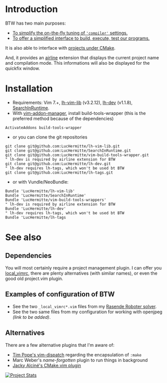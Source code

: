 # Introduction

BTW has two main purposes:
  * [To simplify the on-the-fly tuning of `'compiler'` settings.](doc/filter.md)
  * [To offer a simplified interface to build, execute, test our programs.](doc/make_run.md)

It is also able to interface with [projects under CMake](doc/cmake.md).

And, it provides an [airline](https://github.com/bling/vim-airline) extension
that displays the current project name and compilation mode. This informations
will also be displayed for the quickfix window.

# Installation
  * Requirements: Vim 7.+, [lh-vim-lib](http://github.com/LucHermitte/lh-vim-lib) (v3.2.12), [lh-dev](http://github.com/LucHermitte/lh-dev) (v1.1.8), [SearchInRuntime](http://github.com/LucHermitte/SearchInRuntime).
  * With [vim-addon-manager](https://github.com/MarcWeber/vim-addon-manager), install build-tools-wrapper (this is the preferred method because of the dependencies)
```vim
ActivateAddons build-tools-wrapper
```
  * or you can clone the git repositories
```vim
git clone git@github.com:LucHermitte/lh-vim-lib.git
git clone git@github.com:LucHermitte/SearchInRuntime.git
git clone git@github.com:LucHermitte/vim-build-tools-wrapper.git
" lh-dev is required by airline extension for BTW
git clone git@github.com:LucHermitte/lh-dev.git
" lh-dev requires lh-tags, which won't be used bt BTW
git clone git@github.com:LucHermitte/lh-tags.git
```
  * or with Vundle/NeoBundle:
```vim
Bundle 'LucHermitte/lh-vim-lib'
Bundle 'LucHermitte/SearchInRuntime'
Bundle 'LucHermitte/vim-build-tools-wrappers'
" lh-dev is required by airline extension for BTW
Bundle 'LucHermitte/lh-dev'
" lh-dev requires lh-tags, which won't be used bt BTW
Bundle 'LucHermitte/lh-tags
```

# See also

## Dependencies

You will most certainly require a project management plugin. I can offer you [local\_vimrc](http://github.com/LucHermitte/local_vimrc), there are plenty alternatives (with similar names), or even the good old project.vim plugin.

## Examples of configuration of BTW

  * See the two `_local_vimrc*.vim` files from my [Rasende Roboter solver](http://github.com/LucHermitte/Rasende).
  * See the two same files from my configuration for working with openjpeg _(link to be added)_.

## Alternatives
There are a few alternative plugins that I'm aware of:
  * [Tim Pope's vim-dispatch](http://github.com/tpope/vim-dispatch) regarding the encapsulation of `:make`
  * Marc Weber's _name-forgotten_ plugin to run things in background
  * [Jacky Alciné's CMake.vim plugin](http://jalcine.github.io/cmake.vim/)

[![Project Stats](https://www.openhub.net/p/21020/widgets/project_thin_badge.gif)](https://www.openhub.net/p/21020)
